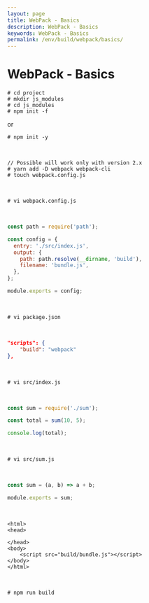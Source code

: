 ```yaml
---
layout: page
title: WebPack - Basics
description: WebPack - Basics
keywords: WebPack - Basics
permalink: /env/build/webpack/basics/
---
```


# WebPack - Basics

    # cd project
    # mkdir js_modules
    # cd js_modules
    # npm init -f

or

    # npm init -y

<br/>

    // Possible will work only with version 2.x
    # yarn add -D webpack webpack-cli
    # touch webpack.config.js

<br/>

    # vi webpack.config.js

<br/>

```js
const path = require('path');

const config = {
  entry: './src/index.js',
  output: {
    path: path.resolve(__dirname, 'build'),
    filename: 'bundle.js',
  },
};

module.exports = config;
```

<br/>

    # vi package.json

<br/>

```json
"scripts": {
    "build": "webpack"
},
```

<br/>

    # vi src/index.js

<br/>

```js
const sum = require('./sum');

const total = sum(10, 5);

console.log(total);
```

<br/>

    # vi src/sum.js

<br/>

```js
const sum = (a, b) => a + b;

module.exports = sum;
```

<br/>

```
<html>
<head>

</head>
<body>
    <script src="build/bundle.js"></script>
</body>
</html>
```

<br/>

    # npm run build
